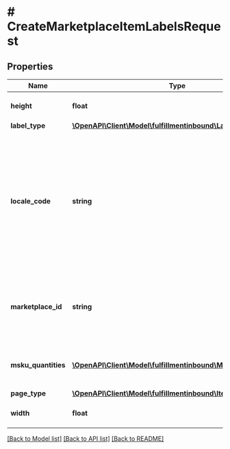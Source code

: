 # # CreateMarketplaceItemLabelsRequest

## Properties

Name | Type | Description | Notes
------------ | ------------- | ------------- | -------------
**height** | **float** | The height of the item label. | [optional]
**label_type** | [**\OpenAPI\Client\Model\fulfillmentinbound\LabelPrintType**](LabelPrintType.md) |  |
**locale_code** | **string** | The locale code constructed from ISO 639 language code and ISO 3166-1 alpha-2 standard of country codes separated by an underscore character. | [optional] [default to 'en_US']
**marketplace_id** | **string** | The Marketplace ID. For a list of possible values, refer to [Marketplace IDs](https://developer-docs.amazon.com/sp-api/docs/marketplace-ids). |
**msku_quantities** | [**\OpenAPI\Client\Model\fulfillmentinbound\MskuQuantity[]**](MskuQuantity.md) | Represents the quantity of an MSKU to print item labels for. |
**page_type** | [**\OpenAPI\Client\Model\fulfillmentinbound\ItemLabelPageType**](ItemLabelPageType.md) |  | [optional]
**width** | **float** | The width of the item label. | [optional]

[[Back to Model list]](../../README.md#models) [[Back to API list]](../../README.md#endpoints) [[Back to README]](../../README.md)
